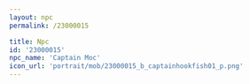 ```yaml
---
layout: npc
permalink: /23000015

title: Npc
id: '23000015'
npc_name: 'Captain Moc'
icon_url: 'portrait/mob/23000015_b_captainhookfish01_p.png'
---
```


